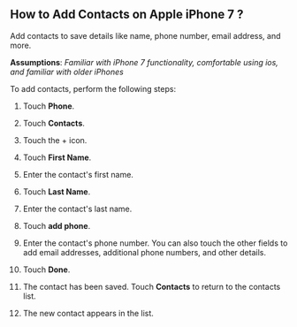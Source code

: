 ## How to Add Contacts on Apple iPhone 7 ?

Add contacts to save details like name, phone number, email address, and more.

**Assumptions**: *Familiar with iPhone 7 functionality, comfortable using ios, and familiar with older iPhones*

To add contacts, perform the following steps:

1. Touch **Phone**.

2. Touch **Contacts**.

3. Touch the + icon.

4. Touch **First Name**.

5. Enter the contact's first name.

6. Touch **Last Name**.

7. Enter the contact's last name.

8. Touch **add phone**.

9. Enter the contact's phone number.
You can also touch the other fields to add email addresses, additional phone numbers, and other details.

10. Touch **Done**.

11. The contact has been saved. 
Touch **Contacts** to return to the contacts list.

12. The new contact appears in the list.

